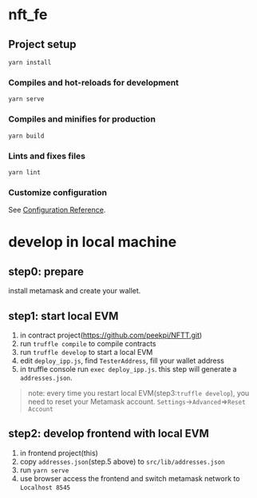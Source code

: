 # nft_fe

## Project setup
```
yarn install
```

### Compiles and hot-reloads for development
```
yarn serve
```

### Compiles and minifies for production
```
yarn build
```

### Lints and fixes files
```
yarn lint
```

### Customize configuration
See [Configuration Reference](https://cli.vuejs.org/config/).


# develop in local machine
## step0: prepare
install metamask and create your wallet.
## step1: start local EVM
1. in contract project(https://github.com/peekpi/NFTT.git)
2. run `truffle compile` to compile contracts
3. run `truffle develop` to start a local EVM
4. edit `deploy_ipp.js`, find `TesterAddress`, fill your wallet address
5. in truffle console run `exec deploy_ipp.js`. this step will generate a `addresses.json`.

> note: every time you restart local EVM(step3:`truffle develop`), you need to reset your Metamask account. `Settings`->`Advanced`=>`Reset Account`

## step2: develop frontend with local EVM
1. in frontend project(this)
2. copy `addresses.json`(step.5 above) to `src/lib/addresses.json`
3. run `yarn serve`
4. use browser access the frontend and switch metamask network to `Localhost 8545`


